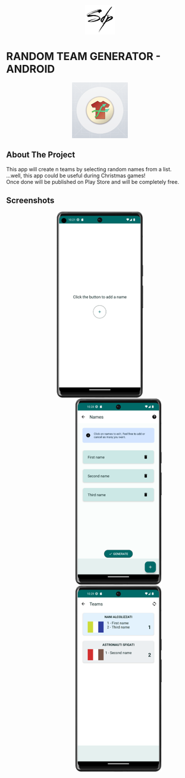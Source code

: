 <!-- PROJECT LOGO -->
<br />
<div align="center">
  <a href="https://github.com/simone-di-paolo">
    <img src="./resources/img/sdp-logo-black.png" alt="Logo" width="80" height="80">
  </a>
</div>

# RANDOM TEAM GENERATOR - ANDROID
<div align="center">
  <img src="./resources/img/ic_launcher_google_play.png" height="150"/>
</div>

## About The Project

This app will create n teams by selecting random names from a list.  
...well, this app could be useful during Christmas games!  
Once done will be published on Play Store and will be completely free.

## Screenshots

<div align="center">
    <img src="./resources/img/first.png" height="500"/>
    <img style="margin-left: 100px" src="./resources/img/second.png" height="500"/>
    <img style="margin-left: 100px" src="./resources/img/third.png" height="500"/>
</div>
